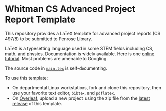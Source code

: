 # Whitman CS Advanced Project Report Template

This repository provides a LaTeX template for advanced project reports (CS 497/8) to be submitted to Penrose Library.

LaTeX is a typesetting language used in some STEM fields including CS, math, and physics.
Documentation is widely available. 
Here is one [online tutorial](https://www.latex-tutorial.com/). 
Most problems are amenable to Googling.

The source code in [`main.tex`](main.tex) is self-documenting.

To use this template:
* On departmental Linux workstations, fork and clone this repository, then use your favorite text editor, `bibtex`, and `pdflatex`.
* On [Overleaf](https://www.overleaf.com/), upload a new project, using the zip file from the [latest release](https://github.com/whitmancsfaculty/advanced-project-report-template/releases) of this template.

